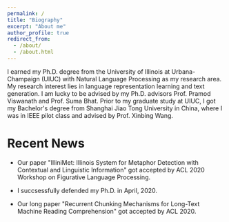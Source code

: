 ```yaml
---
permalink: /
title: "Biography"
excerpt: "About me"
author_profile: true
redirect_from: 
  - /about/
  - /about.html
---
```



I earned my Ph.D. degree from the University of Illinois at Urbana-Champaign (UIUC) with Natural Language Processing as my research area. My research interest lies in language representation learning and text generation. I am lucky to be advised by my Ph.D. advisors Prof. Pramod Viswanath and Prof. Suma Bhat. Prior to my graduate study at UIUC, I got my Bachelor's degree from Shanghai Jiao Tong University in China, where I was in IEEE pilot class and advised by Prof. Xinbing Wang.

Recent News
======

* Our paper "IlliniMet: Illinois System for Metaphor Detection with Contextual and Linguistic Information" got accepted by ACL 2020 Workshop on Figurative Language Processing.

* I succsessfully defended my Ph.D. in April, 2020. 

* Our long paper "Recurrent Chunking Mechanisms for Long-Text Machine Reading Comprehension" got accepted by ACL 2020.
